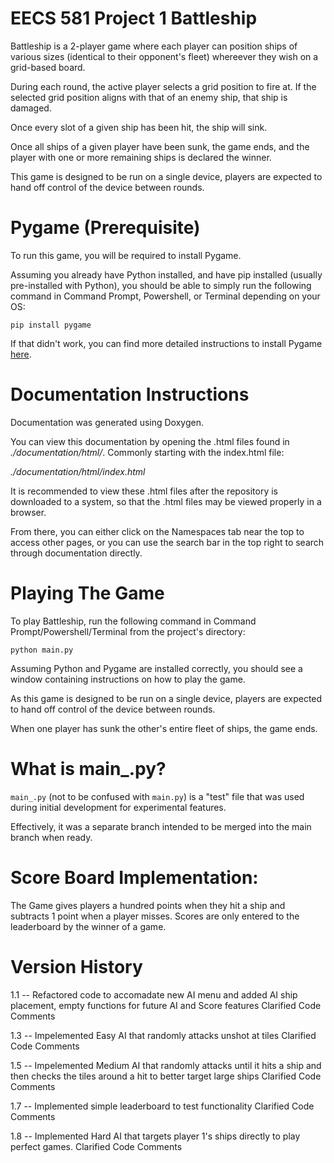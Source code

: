 # EECS 581 Project 1 Battleship

Battleship is a 2-player game where each player can position ships of various sizes (identical to their opponent's fleet) whereever they wish on a grid-based board.

During each round, the active player selects a grid position to fire at. If the selected grid position aligns with that of an enemy ship, that ship is damaged.

Once every slot of a given ship has been hit, the ship will sink.

Once all ships of a given player have been sunk, the game ends, and the player with one or more remaining ships is declared the winner.

This game is designed to be run on a single device, players are expected to hand off control of the device between rounds.

# Pygame (Prerequisite)
To run this game, you will be required to install Pygame.

Assuming you already have Python installed, and have pip installed (usually pre-installed with Python), you should be able to simply run the following command in Command Prompt, Powershell, or Terminal depending on your OS:

`pip install pygame`

If that didn't work, you can find more detailed instructions to install Pygame [here](https://pypi.org/project/pygame/).

# Documentation Instructions
Documentation was generated using Doxygen.

You can view this documentation by opening the .html files found in _./documentation/html/_. Commonly starting with the index.html file:

_./documentation/html/index.html_

It is recommended to view these .html files after the repository is downloaded to a system, so that the .html files may be viewed properly in a browser.

From there, you can either click on the Namespaces tab near the top to access other pages, or you can use the search bar in the top right to search through documentation directly.

# Playing The Game
To play Battleship, run the following command in Command Prompt/Powershell/Terminal from the project's directory:

`python main.py`

Assuming Python and Pygame are installed correctly, you should see a window containing instructions on how to play the game.

As this game is designed to be run on a single device, players are expected to hand off control of the device between rounds.

When one player has sunk the other's entire fleet of ships, the game ends.

# What is main_.py?
`main_.py` (not to be confused with `main.py`) is a "test" file that was used during initial development for experimental features.

Effectively, it was a separate branch intended to be merged into the main branch when ready.

# Score Board Implementation:

The Game gives players a hundred points when they hit a ship and subtracts 1 point when a player misses.  Scores are only entered to the leaderboard by the winner of a game.

# Version History

1.1 --  Refactored code to accomadate new AI menu and added AI ship placement, empty functions for future AI and Score features 
Clarified Code Comments

1.3 -- Impelemented Easy AI that randomly attacks unshot at tiles 
Clarified Code Comments

1.5 -- Impelemented Medium AI that randomly attacks until it hits a ship and then checks the tiles around a hit to better target large ships
Clarified Code Comments

1.7  -- Implemented simple leaderboard to test functionality
Clarified Code Comments

1.8 -- Implemented Hard AI that targets player 1's ships directly to play perfect games.
Clarified Code Comments
